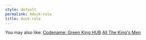 ```yaml
---
style: default
permalink: Xduck-rule
title: duck-rule
---
```

You may also like:
[Codename: Green King HUB](http://scp-wiki.net/codename-green-king-hub)
[All The King's Men](http://scp-wiki.net/all-the-king-s-men)